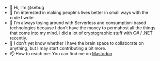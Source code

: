 - 👋 Hi, I’m @sebug
- 👀 I’m interested in making people's lives better in small ways with the code I write.
- 🌱 I'm always toying around with Serverless and consumption-based technologies because I don't have the money to permahost all the things that come into my mind. I did a lot of cryptographic stuff with C# / .NET recently.
- 💞️ I don't yet know whether I have the brain space to collaborate on anything, but I may start contributing a bit more.
- 📫 How to reach me: You can find me on [Mastodon](https://hachyderm.io/@sebug)

<!---
sebug/sebug is a ✨ special ✨ repository because its `README.md` (this file) appears on your GitHub profile.
You can click the Preview link to take a look at your changes.
--->
